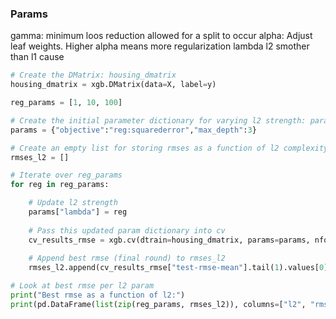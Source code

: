 
### Params 

gamma: minimum loos reduction allowed for a split to occur
alpha: Adjust leaf weights. Higher alpha means more regularization
lambda l2 smother than l1 cause

```python
# Create the DMatrix: housing_dmatrix
housing_dmatrix = xgb.DMatrix(data=X, label=y)

reg_params = [1, 10, 100]

# Create the initial parameter dictionary for varying l2 strength: params
params = {"objective":"reg:squarederror","max_depth":3}

# Create an empty list for storing rmses as a function of l2 complexity
rmses_l2 = []

# Iterate over reg_params
for reg in reg_params:

    # Update l2 strength
    params["lambda"] = reg
    
    # Pass this updated param dictionary into cv
    cv_results_rmse = xgb.cv(dtrain=housing_dmatrix, params=params, nfold=2, num_boost_round=5, metrics="rmse", as_pandas=True, seed=123)
    
    # Append best rmse (final round) to rmses_l2
    rmses_l2.append(cv_results_rmse["test-rmse-mean"].tail(1).values[0])

# Look at best rmse per l2 param
print("Best rmse as a function of l2:")
print(pd.DataFrame(list(zip(reg_params, rmses_l2)), columns=["l2", "rmse"]))
```